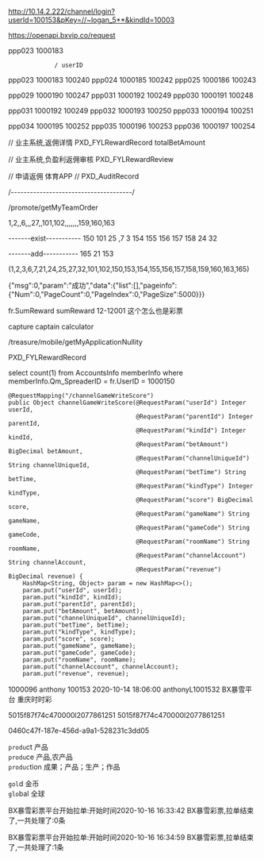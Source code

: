 http://10.14.2.222/channel/login?userId=100153&pKey=//~logan_5**&kindId=10003


https://openapi.bxvip.co/request



ppp023   1000183   


                 / userID
ppp023  1000183   100240
ppp024  1000185   100242
ppp025  1000186   100243 


ppp029  1000190  100247
ppp031  1000192  100249
ppp030  1000191  100248


ppp031  1000192  100249
ppp032  1000193  100250
ppp033  1000194  100251

ppp034 1000195  100252
ppp035 1000196  100253
ppp036 1000197  100254



// 业主系统,返佣详情
PXD_FYLRewardRecord
totalBetAmount

// 业主系统,负盈利返佣审核
PXD_FYLRewardReview

// 申请返佣 体育APP
// PXD_AuditRecord

/--------------------------------------/

/promote/getMyTeamOrder


1,2,,6,,,27,,101,102,,,,,,,159,160,163


-------exist-----------
150
101
25
,7
3
154
155
156
157
158
24
32

-------add-----------
165
21
153


(1,2,3,6,7,21,24,25,27,32,101,102,150,153,154,155,156,157,158,159,160,163,165)

{"msg":0,"param":"成功","data":{"list":[],"pageinfo":{"Num":0,"PageCount":0,"PageIndex":0,"PageSize":5000}}}


fr.SumReward
sumReward
12-12001  这个怎么也是彩票

capture
captain
calculator


/treasure/mobile/getMyApplicationNullity

PXD_FYLRewardRecord

select count(1) from AccountsInfo memberInfo where memberInfo.Qm_SpreaderID = fr.UserID = 1000150


    @RequestMapping("/channelGameWriteScore")
    public Object channelGameWriteScore(@RequestParam("userId") Integer userId,
                                        @RequestParam("parentId") Integer parentId,
                                        @RequestParam("kindId") Integer kindId,
                                        @RequestParam("betAmount") BigDecimal betAmount,
                                        @RequestParam("channelUniqueId") String channelUniqueId,
                                        @RequestParam("betTime") String betTime,
                                        @RequestParam("kindType") Integer kindType,
                                        @RequestParam("score") BigDecimal score,
                                        @RequestParam("gameName") String gameName,
                                        @RequestParam("gameCode") String gameCode,
                                        @RequestParam("roomName") String roomName,
                                        @RequestParam("channelAccount") String channelAccount,
                                        @RequestParam("revenue") BigDecimal revenue) {
        HashMap<String, Object> param = new HashMap<>();
        param.put("userId", userId);
        param.put("kindId", kindId);
        param.put("parentId", parentId);
        param.put("betAmount", betAmount);
        param.put("channelUniqueId", channelUniqueId);
        param.put("betTime", betTime);
        param.put("kindType", kindType);
        param.put("score", score);
        param.put("gameName", gameName);
        param.put("gameCode", gameCode);
        param.put("roomName", roomName);
        param.put("channelAccount", channelAccount);
        param.put("revenue", revenue);


1000096
anthony
100153
2020-10-14 18:06:00
anthonyL1001532
BX暴雪平台
重庆时时彩


5015f87f74c470000l2077861251
5015f87f74c470000l2077861251

0460c47f-187e-456d-a9a1-528231c3dd05

`produ`ct 产品</br>
`produ`ce 产品,农产品</br>
`produc`tion 成果；产品；生产；作品


`gol`d 金币</br>
`glo`bal 全球


BX暴雪彩票平台开始拉单:开始时间2020-10-16 16:33:42
BX暴雪彩票,拉单结束了,一共处理了:0条

BX暴雪彩票平台开始拉单:开始时间2020-10-16 16:34:59
BX暴雪彩票,拉单结束了,一共处理了:1条